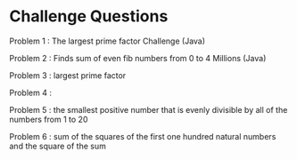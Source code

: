 
# Challenge Questions

Problem 1 : The largest prime factor Challenge (Java)

Problem 2 : Finds sum of even fib numbers from 0 to 4 Millions (Java)

Problem 3 : largest prime factor

Problem 4 :

Problem 5 : the smallest positive number that is evenly divisible by all of the numbers from 1 to 20

Problem 6 : sum of the squares of the  first one hundred natural numbers and the square of the sum


